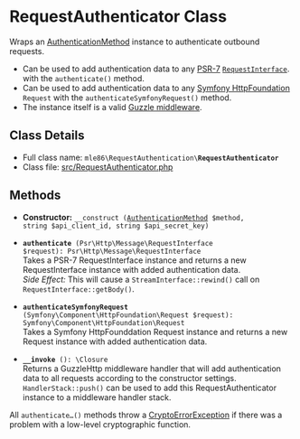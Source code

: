 # RequestAuthenticator Class

Wraps an [AuthenticationMethod] instance to authenticate outbound requests.

- Can be used to add authentication data to any [PSR-7](https://www.php-fig.org/psr/psr-7/)
  [`RequestInterface`](https://github.com/php-fig/http-message/blob/master/src/RequestInterface.php).
  with the `authenticate()` method.
- Can be used to add authentication data to any [Symfony HttpFoundation](https://symfony.com/doc/current/components/http_foundation.html) `Request`
  with the `authenticateSymfonyRequest()` method.
- The instance itself is a valid [Guzzle middleware](http://docs.guzzlephp.org/en/stable/handlers-and-middleware.html).

[Exceptions]: Exceptions.md
[KeyRepository]: Class_KeyRepository.md
[AuthenticationMethod]: Class_AuthenticationMethod.md
[RequestAuthenticator]: Class_RequestAuthenticator.md
[RequestVerifier]: Class_RequestVerifier.md
[RequestInfo]: Class_RequestInfo.md


## Class Details

* Full class name: <code>mle86\\RequestAuthentication\\<b>RequestAuthenticator</b></code>
* Class file: [src/RequestAuthenticator.php](../src/RequestAuthenticator.php)


## Methods

* **Constructor:** <code>\_\_construct ([AuthenticationMethod] $method, string $api\_client\_id, string $api\_secret\_key)</code>

* <code><b>authenticate</b> (Psr\Http\Message\RequestInterface $request): Psr\Http\Message\RequestInterface</code>  
    Takes a PSR-7 RequestInterface instance
    and returns a new RequestInterface instance with added authentication data.  
    _Side Effect:_ This will cause a `StreamInterface::rewind()` call on `RequestInterface::getBody()`.  

* <code><b>authenticateSymfonyRequest</b> (Symfony\Component\HttpFoundation\Request $request): Symfony\Component\HttpFoundation\Request</code>  
    Takes a Symfony HttpFounddation Request instance
    and returns a new Request instance with added authentication data.

* <code><b>\_\_invoke</b> (): \Closure</code>  
    Returns a GuzzleHttp middleware handler
    that will add authentication data to all requests
    according to the constructor settings.  
    `HandlerStack::push()` can be used to add this RequestAuthenticator instance to a middleware handler stack.

All `authenticate…()` methods throw a [CryptoErrorException][Exceptions] if there was a problem with a low-level cryptographic function.


